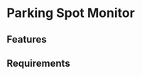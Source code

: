 # Parking Spot Monitor

<!-- The Parking Lot Monitor is a Python program designed to connect to an external camera, scan a parking lot, and notify you via text message whenever a vacant parking spot is detected. This repository provides the source code for the program along with a FastAPI implementation for building a RESTful API to interact with the parking lot data -->

## Features
<!-- 
- Connects to external camera to scan the parking lot video feed
- Detects available parking spots by analyzing occupancy status
- Notifies you via text message when a vacant spot is found
- Provides a RESTful API for accessing and updating parking lot data
 -->

## Requirements

<!-- Before running the Parking Lot Scanner Program, ensure that you have the following dependencies installed:

- Python 3.x
- FastAPI
- uvicorn
 -->